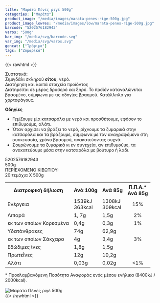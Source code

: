 ```yaml
---
title: "Μαράτα Πένες ριγέ 500g"
categories: ["Μαράτα"]
product_image: "/media/images/marata-penes-rige-500g.jpg"
product_image_lowres: "/media/images/low/marata-penes-rige-500g.jpg"
barcode: "5202576182943"
varos: "500g"
bar_img: "/media/svg/barcode.svg"
var_img: "/media/svg/varos.svg"
gencat: ["Τρόφιμα"]
tags: ["Ζυμαρικά"]
---
```

{{< rawhtml >}}

<div class="sload328"><div class="product"><div id="sistatika">Συστατικά:</div><div class="alltext">Σιμιγδάλι σκληρού <b>σίτου</b>, νερό.</div><div id="loipa">Διατήρηση και λοιπά στοιχεία προϊόντος</div><div class="alltext">Διατnρείται σε μέρος δροσερό και ξnρό. Το προϊόν καταναλώνεται βρασμένο, σύμφωνα με τις οδnγίες βρασμού. Κατάλλnλο για χορτοφάγους.<p></p><div class="pzim"><strong>Οδηγίες</strong><br><ul><li>Γεμίζουμε μία κατσαρόλα με νερό και προσθέτουμε, εφόσον το επιθυμούμε, αλάτι.</li><li>Όταν αρχίσει να βράζει το νερό, ρίχνουμε τα ζυμαρικά στην κατσαρόλα και τα βράζουμε, σύμφωνα με τον αναγραφόμενο στη συσκευασία, χρόνο βρασμού, ανακατεύοντας συχνά.</li><li>Σουρώνουμε τα ζυμαρικά κι εν συνεχεία, αν επιθυμούμε, τα ανακατεύουμε μέσα στην κατσαρόλα με βούτυρο ή λάδι.</li></ul></div></div><div id="barcode"><div id="barimage1"></div><span id="bartext">5202576182943</span></div><div id="varos"><div id="varosimage1"></div><span id="varostext">500g</span></div><div id="kivotio">ΠΕΡΙΕΧΟΜΕΝΟ ΚΙΒΩΤΙΟΥ:<br>20 τεμάχια Χ 500g</div><div class="tabout"><table id="diatable"><tbody><tr><th>Διατροφική δήλωση</th><th>Ανά 100g</th><th>Ανά 85g</th><th>Π.Π.Α.*<br>Ανά 85g</th></tr><tr><td class="texr2">Ενέργεια</td><td class="texr">1539kJ<br>363kcal</td><td class="texr">1308kJ<br>309kcal</td><td class="texr" style="text-align:center">15%</td></tr><tr><td class="texr2">Λιπαρά</td><td class="texr">1, 7g</td><td class="texr">1,5g</td><td class="texr" style="text-align:center">2%</td></tr><tr><td class="gray">εκ των οποίων Κορεσµένα</td><td class="gray2">0,4g</td><td class="gray2">0,3g</td><td class="gray2" style="text-align:center">1%</td></tr><tr><td class="texr2">Yδατάνθρακες</td><td class="texr">74g</td><td class="texr">62,9g</td><td class="texr" style="text-align:center"></td></tr><tr><td class="gray">εκ των οποίων Σάκχαρα</td><td class="gray2">4g</td><td class="gray2">3,4g</td><td class="gray2" style="text-align:center">3%</td></tr><tr><td class="texr2">Eδώδιμες ίνες</td><td class="texr">1,8g</td><td class="texr">1,5g</td><td class="texr" style="text-align:center"></td></tr><tr><td class="texr2">Πρωτεΐνες</td><td class="texr">12g</td><td class="texr">10,2g</td><td class="texr" style="text-align:center"></td></tr><tr><td class="texr2">Αλάτι</td><td class="texr">0,03g</td><td class="texr">0,02g</td><td class="texr" style="text-align:center">&lt;1%</td></tr></tbody></table></div><div class="alltext">* Προσλαμβανόμενη Ποσότητα Αναφοράς ενός μέσου ενήλικα (8400kJ / 2000kcal).</div><br><div class="pimg"><img alt="Μαράτα Πένες ριγέ 500g" title="Μαράτα Πένες ριγέ 500g" src="/media/images/marata-penes-rige-500g.jpg"></div></div></div>
{{< /rawhtml >}}


